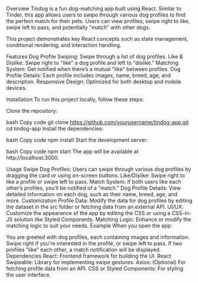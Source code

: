 Overview
Tindog is a fun dog-matching app built using React. Similar to Tinder, this app allows users to swipe through various dog profiles to find the perfect match for their pets. Users can view profiles, swipe right to like, swipe left to pass, and potentially "match" with other dogs.

This project demonstrates key React concepts such as state management, conditional rendering, and interaction handling.

Features
Dog Profile Swiping: Swipe through a list of dog profiles.
Like & Dislike: Swipe right to "like" a dog profile and left to "dislike."
Matching System: Get notified when there’s a mutual "like" between profiles.
Dog Profile Details: Each profile includes images, name, breed, age, and description.
Responsive Design: Optimized for both desktop and mobile devices.

Installation
To run this project locally, follow these steps:

Clone the repository:

bash
Copy code
git clone https://github.com/yourusername/tindog-app.git
cd tindog-app
Install the dependencies:

bash
Copy code
npm install
Start the development server:

bash
Copy code
npm start
The app will be available at http://localhost:3000.

Usage
Swipe Dog Profiles: Users can swipe through various dog profiles by dragging the card or using on-screen buttons.
Like/Dislike: Swipe right to like a profile or swipe left to pass.
Match System: If both users like each other’s profiles, you’ll be notified of a "match."
Dog Profile Details: View detailed information on each dog, such as their name, breed, age, and more.
Customization
Profile Data: Modify the data for dog profiles by editing the dataset in the src folder or fetching data from an external API.
UI/UX: Customize the appearance of the app by editing the CSS or using a CSS-in-JS solution like Styled Components.
Matching Logic: Enhance or modify the matching logic to suit your needs.
Example
When you open the app:

You are greeted with dog profiles, each containing images and information.
Swipe right if you're interested in the profile, or swipe left to pass.
If two profiles "like" each other, a match notification will be displayed.
Dependencies
React: Frontend framework for building the UI.
React Swipeable: Library for implementing swipe gestures.
Axios: (Optional) For fetching profile data from an API.
CSS or Styled Components: For styling the user interface.
